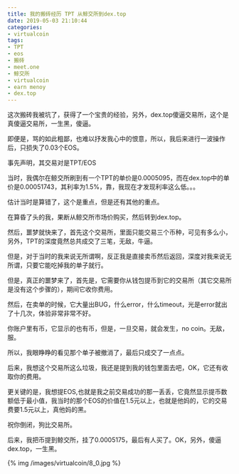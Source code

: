 ```yaml
---
title: 我的搬砖经历 TPT 从鲸交所到dex.top
date: 2019-05-03 21:10:44
categories:
- virtualcoin
tags:
- TPT
- eos
- 搬砖
- meet.one
- 鲸交所
- virtualcoin
- earn menoy
- dex.top
---
```

这次搬砖我被坑了，获得了一个宝贵的经验，另外，dex.top傻逼交易所，这个是真傻逼交易所，一生黑，傻逼。

即便是，骂的如此粗鄙，也难以抒发我心中的恨意，所以，我后来进行一波操作后，只损失了0.03个EOS。

<!-- more -->

事先声明，其交易对是TPT/EOS

当时，我偶尔在鲸交所刷到有一个TPT的单价是0.0005095，而在dex.top中的单价是0.00051743，其利率为1.5%，靠，我现在才发现利率这么低。。。

估计当时是算错了，这个是重点，但是还有其他的重点。

在算昏了头的我，果断从鲸交所市场价购买，然后转到dex.top。

然后，噩梦就快来了，首先这个交易所，里面只能交易三个币种，可见有多么小，另外，TPT的深度竟然总共成交了三笔，无敌，牛逼。

但是，对于当时的我来说无所谓啊，反正我是直接卖币然后返回，深度对我来说无所谓，只要它能吃掉我的单子就行。

但是，真正的噩梦来了，首先是，它需要你从钱包提币到它的交易所（其它交易所是没有这个步骤的），期间它收你费用。

然后，在卖单的时候，它大量出BUG，什么error，什么timeout，光是error就出了十几次，体验非常非常不好。

你账户里有币，它显示的也有币，但是，一旦交易，就会发生，no coin。无敌，服。

所以，我眼睁睁的看见那个单子被撤消了，最后只成交了一点点。

后来，我想这个交易所这么垃圾，我还是提到我的钱包里面去吧，OK，它还有收取你的费用。

更关键的是，我想提EOS,也就是我之前交易成功的那一丢丢，它竟然显示提币数额低于最小值，我当时的那个EOS的价值在1.5元以上，也就是他妈的，它的交易费要1.5元以上，真他妈的黑。

祝你倒闭，狗比交易所。

后来，我把币提到鲸交所，挂了0.0005175，最后有人买了。OK，另外，傻逼dex.top，一生黑。

{% img /images/virtualcoin/8_0.jpg %}